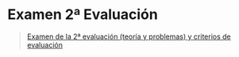 # Examen 2ª Evaluación

> [Examen de la 2ª evaluación (teoría y problemas) y criterios de evaluación](https://github.com/SR2A/examenEVA2/blob/main/examen2.md)
